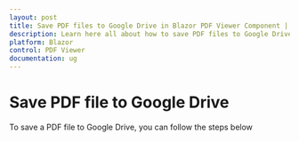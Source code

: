 ```yaml
---
layout: post
title: Save PDF files to Google Drive in Blazor PDF Viewer Component | Syncfusion
description: Learn here all about how to save PDF files to Google Drive in Syncfusion Blazor PDF Viewer component and much more details.
platform: Blazor
control: PDF Viewer
documentation: ug
---
```


# Save PDF file to Google Drive

To save a PDF file to Google Drive, you can follow the steps below